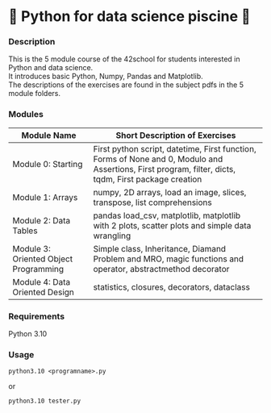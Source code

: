 # 🐍 Python for data science piscine 🐍
### Description
This is the 5 module course of the 42school for students interested in Python and data science.  
It introduces basic Python, Numpy, Pandas and Matplotlib.  
The descriptions of the exercises are found in the subject pdfs in the 5 module folders.  
### Modules
| Module Name       | Short Description of Exercises                       |
|-------------------|-----------------------------------------------------|
| Module 0: Starting  | First python script, datetime, First function, Forms of None and 0, Modulo and Assertions, First program, filter, dicts, tqdm, First package creation |
| Module 1: Arrays   | numpy, 2D arrays, load an image, slices, transpose, list comprehensions |
| Module 2: Data Tables  | pandas load_csv, matplotlib, matplotlib with 2 plots, scatter plots and simple data wrangling |
| Module 3: Oriented Object Programming | Simple class, Inheritance, Diamand Problem and MRO, magic functions and operator, abstractmethod decorator |
| Module 4: Data Oriented Design | statistics, closures, decorators, dataclass |

### Requirements
Python 3.10
### Usage
```
python3.10 <programname>.py
```
or
```
python3.10 tester.py
```
